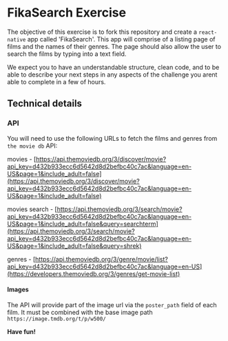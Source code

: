 # FikaSearch Exercise

The objective of this exercise is to fork this repository and create a `react-native` app called 'FikaSearch'. This app will comprise of a listing page of films and the names of their genres. The page should also allow the user to search the films by typing into a text field.

We expect you to have an understandable structure, clean code, and to be able to describe your next steps in any aspects of the challenge you arent able to complete in a few of hours.

## Technical details

### API

You will need to use the following URLs to fetch the films and genres from `the movie db` API:

movies - [https://api.themoviedb.org/3/discover/movie?api_key=d432b933ecc6d5642d8d2befbc40c7ac&language=en-US&page=1&include_adult=false](https://api.themoviedb.org/3/discover/movie?api_key=d432b933ecc6d5642d8d2befbc40c7ac&language=en-US&page=1&include_adult=false)

movies search - [https://api.themoviedb.org/3/search/movie?api_key=d432b933ecc6d5642d8d2befbc40c7ac&language=en-US&page=1&include_adult=false&query=searchterm](https://api.themoviedb.org/3/search/movie?api_key=d432b933ecc6d5642d8d2befbc40c7ac&language=en-US&page=1&include_adult=false&query=shrek)

genres - [https://api.themoviedb.org/3/genre/movie/list?api_key=d432b933ecc6d5642d8d2befbc40c7ac&language=en-US](https://developers.themoviedb.org/3/genres/get-movie-list)

#### Images

The API will provide part of the image url via the `poster_path` field of each film. It must be combined with the base image path `https://image.tmdb.org/t/p/w500/`

**Have fun!**

